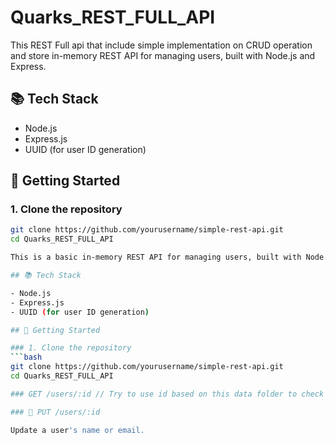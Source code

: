 # Quarks_REST_FULL_API
This REST Full api that include simple implementation on CRUD operation and store in-memory REST API for managing users, built with Node.js and Express.

## 📚 Tech Stack

- Node.js
- Express.js
- UUID (for user ID generation)

## 🚀 Getting Started

### 1. Clone the repository
```bash
git clone https://github.com/yourusername/simple-rest-api.git
cd Quarks_REST_FULL_API

This is a basic in-memory REST API for managing users, built with Node.js and Express.

## 📚 Tech Stack

- Node.js
- Express.js
- UUID (for user ID generation)

## 🚀 Getting Started

### 1. Clone the repository
```bash
git clone https://github.com/yourusername/simple-rest-api.git
cd Quarks_REST_FULL_API

### GET /users/:id // Try to use id based on this data folder to check id is different with 1 or any id you want 

### 🔄 PUT /users/:id

Update a user's name or email.
